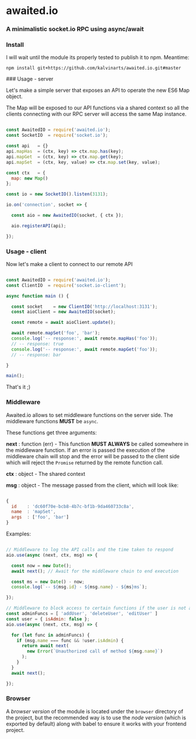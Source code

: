 # awaited.io
### A minimalistic socket.io RPC using async/await

### Install

I will wait until the module its properly tested to publish it to npm. Meantime:

`npm install git+https://github.com/kalvinarts/awaited.io.git#master`

### Usage - server

Let's make a simple server that exposes an API to operate the new ES6 Map object.

The Map will be exposed to our API functions via a shared context so all the clients connecting with our RPC server will access the same Map instance.

```javascript

const AwaitedIO = require('awaited.io');
const SocketIO  = require('socket.io');

const api   = {}
api.mapHas  = (ctx, key) => ctx.map.has(key);
api.mapGet  = (ctx, key) => ctx.map.get(key);
api.mapSet  = (ctx, key, value) => ctx.map.set(key, value);

const ctx   = {
  map: new Map()
};

const io = new SocketIO().listen(3131);

io.on('connection', socket => {

  const aio = new AwaitedIO(socket, { ctx });

  aio.registerAPI(api);

});

```

### Usage - client

Now let's make a client to connect to our remote API

```javascript

const AwaitedIO = require('awaited.io');
const ClientIO  = require('socket.io-client');

async function main () {

  const socket    = new ClientIO('http://localhost:3131');
  const aioClient = new AwaitedIO(socket);

  const remote = await aioClient.update();

  await remote.mapSet('foo', 'bar');
  console.log('-- response:', await remote.mapHas('foo'));
  // -- response: true
  console.log('-- response:', await remote.mapGet('foo'));
  // -- response: bar

}

main();

```

That's it ;)

### Middleware

Awaited.io allows to set middleware functions on the server side. The middleware functions __MUST__ be `async`.

These functions get three arguments:

__next__ : function (err) - This function __MUST ALWAYS__ be called somewhere in the middleware function. If an error is passed the execution of the middleware chain will stop and the error will be passed to the client side which will reject the `Promise` returned by the remote function call.

__ctx__ : object - The shared context

__msg__ : object - The message passed from the client, which will look like:
```javascript

{
  id    : 'dc60f70e-bcb8-4b7c-bf1b-9da460733c8a',
  name  : 'mapSet',
  args  : ['foo', 'bar']
}

```

Examples:

```javascript

// Middleware to log the API calls and the time taken to respond
aio.use(async (next, ctx, msg) => {

  const now = new Date(); 
  await next(); // Await for the middleware chain to end execution

  const ms = new Date() - now;
  console.log(`-- ${msg.id} - ${msg.name} - ${ms}ms`);

});

// Middleware to block access to certain functions if the user is not an administrator
const adminFuncs = [ 'addUser', 'deleteUser', 'editUser' ]
const user = { isAdmin: false };
aio.use(async (next, ctx, msg) => {

  for (let func in adminFuncs) {
    if (msg.name === func && !user.isAdmin) {
      return await next(
        new Error(`Unauthorized call of method ${msg.name}`)
      );
    }
  }
  await next();

});

```

### Browser

A _browser version_ of the module is located under the `browser` directory of the project, but the recommended way is to use the _node version_ (which is exported by default) along with babel to ensure it works with your frontend project.